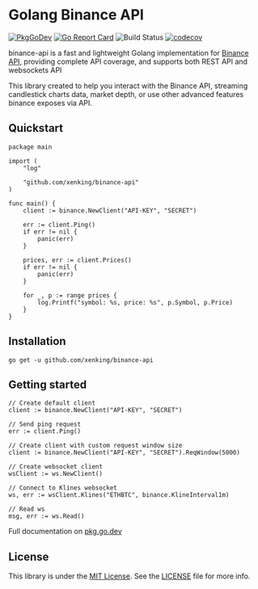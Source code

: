 # Golang Binance API

[![PkgGoDev](https://pkg.go.dev/badge/github.com/xenking/binance-api)](https://pkg.go.dev/github.com/xenking/binance-api)
[![Go Report Card](https://goreportcard.com/badge/github.com/xenking/binance-api)](https://goreportcard.com/report/github.com/xenking/binance-api)
![Build Status](https://github.com/xenking/binance-api/actions/workflows/main.yml/badge.svg)
[![codecov](https://codecov.io/gh/xenking/binance-api/branch/master/graph/badge.svg)](https://codecov.io/gh/xenking/binance-api)

binance-api is a fast and lightweight Golang implementation for [Binance API](https://github.com/binance/binance-spot-api-docs), providing complete API coverage, and supports both REST API and websockets API

This library created to help you interact with the Binance API, streaming candlestick charts data, market depth, or use other advanced features binance exposes via API. 

## Quickstart
```golang
package main

import (
    "log"

    "github.com/xenking/binance-api"
)

func main() {
    client := binance.NewClient("API-KEY", "SECRET")

    err := client.Ping()
    if err != nil {
        panic(err)
    }

    prices, err := client.Prices()
    if err != nil {
        panic(err)
    }

    for _, p := range prices {
        log.Printf("symbol: %s, price: %s", p.Symbol, p.Price)
    }
}
```


## Installation
```
go get -u github.com/xenking/binance-api
```

## Getting started
```golang
// Create default client
client := binance.NewClient("API-KEY", "SECRET")

// Send ping request
err := client.Ping()

// Create client with custom request window size
client := binance.NewClient("API-KEY", "SECRET").ReqWindow(5000)

// Create websocket client
wsClient := ws.NewClient()

// Connect to Klines websocket
ws, err := wsClient.Klines("ETHBTC", binance.KlineInterval1m)

// Read ws
msg, err := ws.Read()
```

Full documentation on [pkg.go.dev](https://pkg.go.dev/github.com/xenking/binance-api)

## License
This library is under the [MIT License](https://opensource.org/licenses/MIT). See the [LICENSE](LICENSE.md) file for more info.


